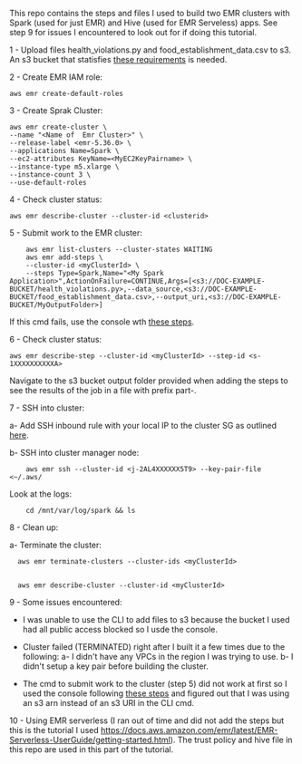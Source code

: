 This repo contains the steps and files I used to build two EMR clusters with Spark (used for just EMR) and Hive (used for EMR Serveless) apps. See step 9 for issues I encountered to look out for if doing this tutorial.

1 - Upload files health_violations.py and food_establishment_data.csv to s3. An s3 bucket that statisfies [these requirements](https://docs.aws.amazon.com/emr/latest/ManagementGuide/emr-gs.html#:~:text=Buckets%20and%20folders%20that%20you%20use%20with%20Amazon%20EMR%20have%20the%20following%20limitations%3A.) is needed. 

2 - Create EMR IAM role:

	aws emr create-default-roles

3 - Create Sprak Cluster:

    aws emr create-cluster \
   	--name "<Name of  Emr Cluster>" \
   	--release-label <emr-5.36.0> \
   	--applications Name=Spark \
   	--ec2-attributes KeyName=<MyEC2KeyPairname> \
   	--instance-type m5.xlarge \
   	--instance-count 3 \
   	--use-default-roles    

4 - Check cluster status:

    aws emr describe-cluster --cluster-id <clusterid>

5 - Submit work to the EMR cluster:

		aws emr list-clusters --cluster-states WAITING							
		aws emr add-steps \
		--cluster-id <myClusterId> \
		--steps Type=Spark,Name="<My Spark Application>",ActionOnFailure=CONTINUE,Args=[<s3://DOC-EXAMPLE-BUCKET/health_violations.py>,--data_source,<s3://DOC-EXAMPLE-BUCKET/food_establishment_data.csv>,--output_uri,<s3://DOC-EXAMPLE-BUCKET/MyOutputFolder>]

 If this cmd fails, use the console wth [these steps](https://docs.aws.amazon.com/emr/latest/ManagementGuide/emr-gs.html#:~:text=To%20submit%20a%20Spark%20application%20as%20a%20step%20using%20the%20console).								

6 - Check cluster status:

    aws emr describe-step --cluster-id <myClusterId> --step-id <s-1XXXXXXXXXXA>							

Navigate to the s3 bucket output folder provided when adding the steps to see the results of the job in a file with prefix part-.

7 - SSH into cluster:
  
  a- Add SSH inbound rule with your local IP to the cluster SG as outlined [here](https://docs.aws.amazon.com/emr/latest/ManagementGuide/emr-gs.html#:~:text=To%20allow%20SSH%20access%20for%20trusted%20sources%20for%20the%20ElasticMapReduce%2Dmaster%20security%20group).

  b- SSH into cluster manager node:

		aws emr ssh --cluster-id <j-2AL4XXXXXX5T9> --key-pair-file <~/.aws/						

Look at the logs:

		cd /mnt/var/log/spark && ls

8 - Clean up:

  a- Terminate the cluster:

      aws emr terminate-clusters --cluster-ids <myClusterId>


      aws emr describe-cluster --cluster-id <myClusterId>		

9 - Some issues encountered:
 - I was unable to use the CLI to add files to s3 because the bucket I used had all public access blocked so I usde the console.

 - Cluster failed (TERMINATED) right after I built it a few times due to the following:
	a- I didn't have any VPCs in the region I was trying to use.
	b- I didn't setup a key pair before building the cluster.

 - The cmd to submit work to the cluster (step 5) did not work at first so I used the console following [these steps](https://docs.aws.amazon.com/emr/latest/ManagementGuide/emr-gs.html#:~:text=To%20submit%20a%20Spark%20application%20as%20a%20step%20using%20the%20console ) and figured out that I was using an s3 arn instead of an s3 URI in the CLI cmd.	

10 - Using EMR serverless (I ran out of time and did not add the steps but this is the tutorial I used https://docs.aws.amazon.com/emr/latest/EMR-Serverless-UserGuide/getting-started.html). The trust policy and hive file in this repo are used in this part of the tutorial.
